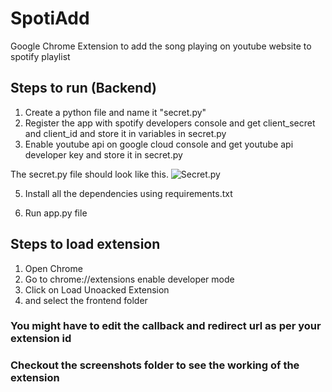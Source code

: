 # SpotiAdd
Google Chrome Extension to add the song playing on youtube website to spotify playlist

## Steps to run (Backend)
1. Create a python file and name it "secret.py"
2. Register the app with spotify developers console and get client_secret and client_id and store it in variables in secret.py
3. Enable youtube api on google cloud console and get youtube api developer key and store it in secret.py

The secret.py file should look like this.
![Secret.py](https://user-images.githubusercontent.com/36326161/83817479-7f7dec00-a6e2-11ea-980d-355bdee48051.png)

5. Install all the dependencies using requirements.txt

6. Run app.py file

## Steps to load extension
1. Open Chrome
2. Go to chrome://extensions enable developer mode
3. Click on Load Unoacked Extension
4. and select the frontend folder

### You might have to edit the callback and redirect url as per your extension id
### Checkout the screenshots folder to see the working of the extension
